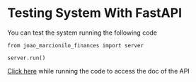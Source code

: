 # Testing System With FastAPI

You can test the system running the following code

```
from joao_marcionilo_finances import server

server.run()
```

 [Click here](http://127.0.0.1:8000/docs) while running the code to access the doc of the API